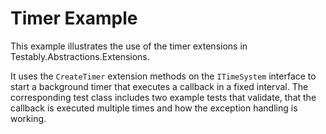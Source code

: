 # Timer Example
This example illustrates the use of the timer extensions in Testably.Abstractions.Extensions.

It uses the `CreateTimer` extension methods on the `ITimeSystem` interface to start a background timer that executes a callback in a fixed interval.
The corresponding test class includes two example tests that validate, that the callback is executed multiple times and how the exception handling is working.